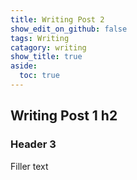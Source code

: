 ```yaml
---
title: Writing Post 2
show_edit_on_github: false
tags: Writing
catagory: writing
show_title: true
aside:
  toc: true
---
```


## Writing Post 1 h2

### Header 3
Filler text
